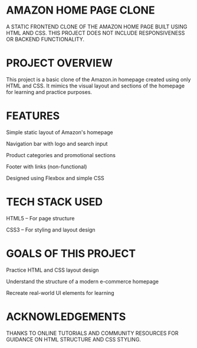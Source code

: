 # AMAZON HOME PAGE CLONE

A STATIC FRONTEND CLONE OF THE AMAZON HOME PAGE BUILT USING HTML AND CSS. THIS PROJECT DOES NOT INCLUDE RESPONSIVENESS OR BACKEND FUNCTIONALITY.

# PROJECT OVERVIEW

This project is a basic clone of the Amazon.in homepage created using only HTML and CSS. It mimics the visual layout and sections of the homepage for learning and practice purposes.

# FEATURES

Simple static layout of Amazon's homepage

Navigation bar with logo and search input

Product categories and promotional sections

Footer with links (non-functional)

Designed using Flexbox and simple CSS

# TECH STACK USED

HTML5 – For page structure

CSS3 – For styling and layout design

# GOALS OF THIS PROJECT

Practice HTML and CSS layout design

Understand the structure of a modern e-commerce homepage

Recreate real-world UI elements for learning

# ACKNOWLEDGEMENTS

THANKS TO ONLINE TUTORIALS AND COMMUNITY RESOURCES FOR GUIDANCE ON HTML STRUCTURE AND CSS STYLING.
